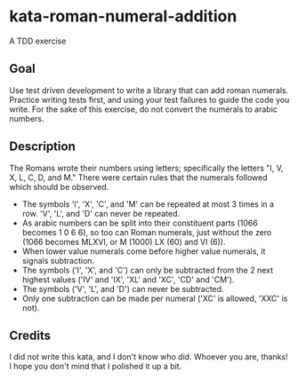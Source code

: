 # kata-roman-numeral-addition
A TDD exercise

## Goal
Use test driven development to write a library that can add roman numerals. Practice writing tests first, and using your test failures to guide the code you write. For the sake of this exercise, do not convert the numerals to arabic numbers.

## Description
The Romans wrote their numbers using letters; specifically the letters "I, V, X, L, C, D, and M." There were certain rules that the numerals followed which should be observed.

* The symbols 'I', 'X', 'C', and 'M' can be repeated at most 3 times in a row. 'V', 'L', and 'D' can never be repeated.
* As arabic numbers can be split into their constituent parts (1066 becomes 1 0 6 6), so too can Roman numerals, just without the zero (1066 becomes MLXVI, or M (1000) LX (60) and VI (6)).
* When lower value numerals come before higher value numerals, it signals subtraction.
* The symbols ('I', 'X', and 'C') can only be subtracted from the 2 next highest values ('IV' and 'IX', 'XL' and 'XC', 'CD' and 'CM'). 
* The symbols ('V', 'L', and 'D') can never be subtracted.
* Only one subtraction can be made per numeral ('XC' is allowed, 'XXC' is not).

## Credits
I did not write this kata, and I don't know who did. Whoever you are, thanks! I hope you don't mind that I polished it up a bit.  
